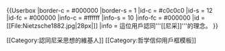 {{Userbox
  |border-c = #000000
  |border-s = 1
  |id-c     = #c0c0c0
  |id-s     = 12
  |id-fc    = #000000
  |info-c   = #ffffff
  |info-s   = 10
  |info-fc  = #000000
  |id       = [[File:Nietzsche1882.jpg|28px|]]
  |info     = 這位用戶認同'''[[尼采]]'''的理念。
}}

<includeonly>[[Category:認同尼采思想的維基人]]</includeonly>
<noinclude>[[Category:哲学信仰用戶框模板]]</noinclude>